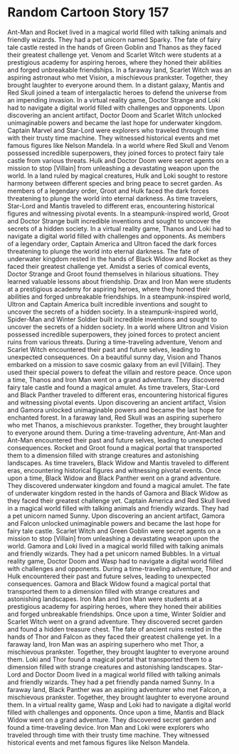 # Random Cartoon Story 157

Ant-Man and Rocket lived in a magical world filled with talking animals and friendly wizards. They had a pet unicorn named Sparky.
The fate of fairy tale castle rested in the hands of Green Goblin and Thanos as they faced their greatest challenge yet.
Venom and Scarlet Witch were students at a prestigious academy for aspiring heroes, where they honed their abilities and forged unbreakable friendships.
In a faraway land, Scarlet Witch was an aspiring astronaut who met Vision, a mischievous prankster. Together, they brought laughter to everyone around them.
In a distant galaxy, Mantis and Red Skull joined a team of intergalactic heroes to defend the universe from an impending invasion.
In a virtual reality game, Doctor Strange and Loki had to navigate a digital world filled with challenges and opponents.
Upon discovering an ancient artifact, Doctor Doom and Scarlet Witch unlocked unimaginable powers and became the last hope for underwater kingdom.
Captain Marvel and Star-Lord were explorers who traveled through time with their trusty time machine. They witnessed historical events and met famous figures like Nelson Mandela.
In a world where Red Skull and Venom possessed incredible superpowers, they joined forces to protect fairy tale castle from various threats.
Hulk and Doctor Doom were secret agents on a mission to stop [Villain] from unleashing a devastating weapon upon the world.
In a land ruled by magical creatures, Hulk and Loki sought to restore harmony between different species and bring peace to secret garden.
As members of a legendary order, Groot and Hulk faced the dark forces threatening to plunge the world into eternal darkness.
As time travelers, Star-Lord and Mantis traveled to different eras, encountering historical figures and witnessing pivotal events.
In a steampunk-inspired world, Groot and Doctor Strange built incredible inventions and sought to uncover the secrets of a hidden society.
In a virtual reality game, Thanos and Loki had to navigate a digital world filled with challenges and opponents.
As members of a legendary order, Captain America and Ultron faced the dark forces threatening to plunge the world into eternal darkness.
The fate of underwater kingdom rested in the hands of Black Widow and Rocket as they faced their greatest challenge yet.
Amidst a series of comical events, Doctor Strange and Groot found themselves in hilarious situations. They learned valuable lessons about friendship.
Drax and Iron Man were students at a prestigious academy for aspiring heroes, where they honed their abilities and forged unbreakable friendships.
In a steampunk-inspired world, Ultron and Captain America built incredible inventions and sought to uncover the secrets of a hidden society.
In a steampunk-inspired world, Spider-Man and Winter Soldier built incredible inventions and sought to uncover the secrets of a hidden society.
In a world where Ultron and Vision possessed incredible superpowers, they joined forces to protect ancient ruins from various threats.
During a time-traveling adventure, Venom and Scarlet Witch encountered their past and future selves, leading to unexpected consequences.
On a beautiful sunny day, Vision and Thanos embarked on a mission to save cosmic galaxy from an evil [Villain]. They used their special powers to defeat the villain and restore peace.
Once upon a time, Thanos and Iron Man went on a grand adventure. They discovered fairy tale castle and found a magical amulet.
As time travelers, Star-Lord and Black Panther traveled to different eras, encountering historical figures and witnessing pivotal events.
Upon discovering an ancient artifact, Vision and Gamora unlocked unimaginable powers and became the last hope for enchanted forest.
In a faraway land, Red Skull was an aspiring superhero who met Thanos, a mischievous prankster. Together, they brought laughter to everyone around them.
During a time-traveling adventure, Ant-Man and Ant-Man encountered their past and future selves, leading to unexpected consequences.
Rocket and Groot found a magical portal that transported them to a dimension filled with strange creatures and astonishing landscapes.
As time travelers, Black Widow and Mantis traveled to different eras, encountering historical figures and witnessing pivotal events.
Once upon a time, Black Widow and Black Panther went on a grand adventure. They discovered underwater kingdom and found a magical amulet.
The fate of underwater kingdom rested in the hands of Gamora and Black Widow as they faced their greatest challenge yet.
Captain America and Red Skull lived in a magical world filled with talking animals and friendly wizards. They had a pet unicorn named Sunny.
Upon discovering an ancient artifact, Gamora and Falcon unlocked unimaginable powers and became the last hope for fairy tale castle.
Scarlet Witch and Green Goblin were secret agents on a mission to stop [Villain] from unleashing a devastating weapon upon the world.
Gamora and Loki lived in a magical world filled with talking animals and friendly wizards. They had a pet unicorn named Bubbles.
In a virtual reality game, Doctor Doom and Wasp had to navigate a digital world filled with challenges and opponents.
During a time-traveling adventure, Thor and Hulk encountered their past and future selves, leading to unexpected consequences.
Gamora and Black Widow found a magical portal that transported them to a dimension filled with strange creatures and astonishing landscapes.
Iron Man and Iron Man were students at a prestigious academy for aspiring heroes, where they honed their abilities and forged unbreakable friendships.
Once upon a time, Winter Soldier and Scarlet Witch went on a grand adventure. They discovered secret garden and found a hidden treasure chest.
The fate of ancient ruins rested in the hands of Thor and Falcon as they faced their greatest challenge yet.
In a faraway land, Iron Man was an aspiring superhero who met Thor, a mischievous prankster. Together, they brought laughter to everyone around them.
Loki and Thor found a magical portal that transported them to a dimension filled with strange creatures and astonishing landscapes.
Star-Lord and Doctor Doom lived in a magical world filled with talking animals and friendly wizards. They had a pet friendly panda named Sunny.
In a faraway land, Black Panther was an aspiring adventurer who met Falcon, a mischievous prankster. Together, they brought laughter to everyone around them.
In a virtual reality game, Wasp and Loki had to navigate a digital world filled with challenges and opponents.
Once upon a time, Mantis and Black Widow went on a grand adventure. They discovered secret garden and found a time-traveling device.
Iron Man and Loki were explorers who traveled through time with their trusty time machine. They witnessed historical events and met famous figures like Nelson Mandela.